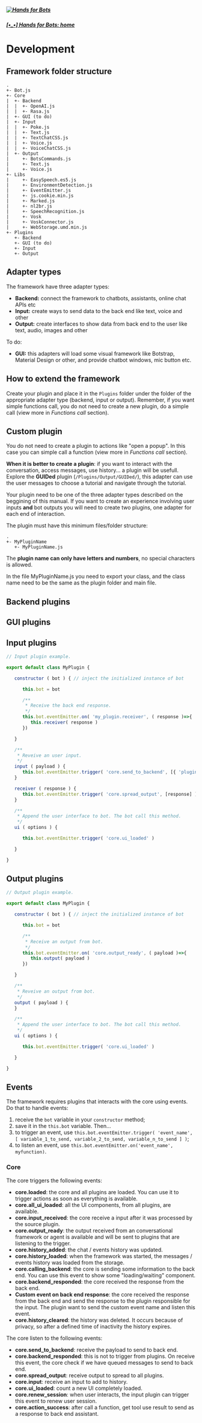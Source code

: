 ##### [![Hands for Bots](https://img.shields.io/badge/[•__•]-Hands_for_Bots-purple?style=social)](../README.md)


##### [\[•_•\] Hands for Bots: home](../README.md)

# Development

## Framework folder structure

```
.
+- Bot.js
+- Core
|  +- Backend
|  |  +- OpenAI.js
|  |  +- Rasa.js
|  +- GUI (to do)
|  +- Input
|  |  +- Poke.js
|  |  +- Text.js
|  |  +- TextChatCSS.js
|  |  +- Voice.js
|  |  +- VoiceChatCSS.js
|  +- Output
|     +- BotsCommands.js
|     +- Text.js
|     +- Voice.js
+- Libs
|     +- EasySpeech.es5.js
|     +- EnvironmentDetection.js
|     +- EventEmitter.js
|     +- js.cookie.min.js
|     +- Marked.js
|     +- nl2br.js
|     +- SpeechRecognition.js
|     +- Vosk
|     +- VoskConnector.js
|     +- WebStorage.umd.min.js
+- Plugins
   +- Backend
   +- GUI (to do)
   +- Input
   +- Output
```

## Adapter types

The framework have three adapter types:
- **Backend:** connect the framework to chatbots, assistants, online chat APIs etc
- **Input:** create ways to send data to the back end like text, voice and other
- **Output:** create interfaces to show data from back end to the user like text, audio, images and other

To do:
- **GUI:** this adapters will load some visual framework like Botstrap, Material Design or other, and provide chatbot windows, mic button etc.

## How to extend the framework

Create your plugin and place it in the `Plugins` folder under the folder of the appropriate adapter type (backend, input or output). Remember, if you want simple functions call, you do not need to create a new plugin, do a simple call (view more in *Functions call* section).

## Custom plugin

You do not need to create a plugin to actions like "open a popup". In this case you can simple call a function (view more in *Functions call* section).

**When it is better to create a plugin**: if you want to interact with the conversation, access messages, use history... a plugin will be usefull. Explore the **GUIDed** plugin (`/Plugins/Output/GUIDed/`), this adapter can use the user messages to choose a tutorial and navigate through the tutorial.

Your plugin need to be one of the three adapter types described on the beggining of this manual. If you want to create an experience involving user inputs **and** bot outputs you will need to create two plugins, one adapter for each end of interaction.

The plugin must have this minimum files/folder structure:
```
.
+- MyPluginName
   +- MyPluginName.js
```

The **plugin name can only have letters and numbers**, no special characters is allowed.

In the file MyPluginName.js you need to export your class, and the class name need to be the same as the plugin folder and main file.

## Backend plugins

## GUI plugins

## Input plugins

```javascript
// Input plugin example.

export default class MyPlugin {

   constructor ( bot ) { // inject the initialized instance of bot

      this.bot = bot

      /**
       * Receive the back end response.
       */
      this.bot.eventEmitter.on( 'my_plugin.receiver', ( response )=>{
         this.receiver( response )
      })

   }

   /**
    * Reveive an user input.
    */
   input ( payload ) {
      this.bot.eventEmitter.trigger( 'core.send_to_backend', [{ 'plugin': 'MyPlugin', 'payload': payload, 'trigger': 'my_plugin.receiver' }] )
   }

   receiver ( response ) {
      this.bot.eventEmitter.trigger( 'core.spread_output', [response] ) // authorize to spread the response to output plugins, after modify or not.
   }

   /**
    * Append the user interface to bot. The bot call this method.
    */
   ui ( options ) {

      this.bot.eventEmitter.trigger( 'core.ui_loaded' )

   }

}
```

## Output plugins

```javascript
// Output plugin example.

export default class MyPlugin {

   constructor ( bot ) { // inject the initialized instance of bot

      this.bot = bot

      /**
       * Receive an output from bot.
       */
      this.bot.eventEmitter.on( 'core.output_ready', ( payload )=>{
         this.output( payload )
      })

   }

   /**
    * Reveive an output from bot.
    */
   output ( payload ) {
   }

   /**
    * Append the user interface to bot. The bot call this method.
    */
   ui ( options ) {

      this.bot.eventEmitter.trigger( 'core.ui_loaded' )

   }

}
```

## Events

The framework requires plugins that interacts with the core using events. Do that to handle events:

1. receive the `bot` variable in your `constructor` method;
2. save it in the `this.bot` variable. Then...
3. to trigger an event, use `this.bot.eventEmitter.trigger( 'event_name', [ variable_1_to_send, variable_2_to_send, variable_n_to_send ] )`;
4. to listen an event, use `this.bot.eventEmitter.on('event_name', myfunction)`.


### Core

The core triggers the following events:

- **core.loaded**: the core and all plugins are loaded. You can use it to trigger actions as soon as everything is available.
- **core.all_ui_loaded**: all the UI components, from all plugins, are available.
- **core.input_received**: the core receive a input after it was processed by the source plugin.
- **core.output_ready**: the output received from an conversational framework or agent is available and will be sent to plugins that are listening to the trigger.
- **core.history_added**: the chat / events history was updated.
- **core.history_loaded**: when the framework was started, the messages / events history was loaded from the storage.
- **core.calling_backend**: the core is sending some information to the back end. You can use this event to show some "loading/waiting" component.
- **core.backend_responded**: the core received the response from the back end.
- **Custom event on back end response**: the core received the response from the back end and send the response to the plugin responsible for the input. The plugin want to send the custom event name and listen this event.
- **core.history_cleared**: the history was deleted. It occurs because of privacy, so after a defined time of inactivity the history expires.

The core listen to the following events:

- **core.send_to_backend**: receive the payload to send to back end.
- **core.backend_responded**: this is not to trigger from plugins. On receive this event, the core check if we have queued messages to send to back end.
- **core.spread_output**: receive output to spread to all plugins.
- **core.input**: receive an input to add to history.
- **core.ui_loaded**: count a new UI completely loaded.
- **core.renew_session**: when user interacts, the input plugin can trigger this event to renew user session.
- **core.action_success**: after call a function, get tool use result to send as a response to back end assistant.